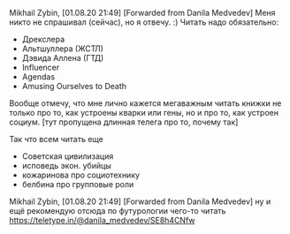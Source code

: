 Mikhail Zybin, [01.08.20 21:49]
[Forwarded from Danila Medvedev]
Меня никто не спрашивал (сейчас), но я отвечу. :)
Читать надо обязательно:
- Дрекслера
- Альтшуллера (ЖСТЛ)
- Дэвида Аллена (ГТД)
- Influencer
- Agendas
- Amusing Ourselves to Death

Вообще отмечу, что мне лично кажется мегаважным читать книжки не только про то, как устроены кварки или гены, но и про то, как устроен социум. [тут пропущена длинная телега про то, почему так]

Так что всем читать еще
- Советская цивилизация
- исповедь экон. убийцы
- кожаринова про социотехнику
- белбина про групповые роли

Mikhail Zybin, [01.08.20 21:49]
[Forwarded from Danila Medvedev]
ну и ещё рекомендую отсюда по футурологии чего-то читать 
https://teletype.in/@danila_medvedev/SE8h4CNfw